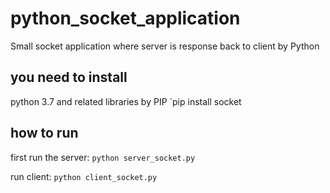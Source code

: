 # python_socket_application
Small socket application where server is response back to client by Python

## you need to install 
python 3.7 and related libraries by PIP `pip install socket

## how to run
first run the server: `python server_socket.py`

run client: `python client_socket.py`

